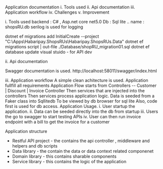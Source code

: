 Application documentation 
i. Tools used 
ii. Api documentation
iii. Application workflow 
iv. Challenges 
v. Improvement 


i. Tools used
backend : C# , Asp.net core  net5.0
Db : Sql lite .. name : shopsRU.db
serilog is used for logging

dotnet ef migrations add InitialCreate --project "C:\Apps\Habaripay.ShopsRUs\Habaripay.ShopsRUs.Data"
 dotnet ef migrations script |  out-file ./Database/shopRU_migration01.sql
dotnet ef database update
visual stuido  - for API dev

ii. Api documentation 

Swagger documentation is used.
http://localhost:58011/swagger/index.html


iii. Application workflow 
 A simple clean achitecture is used.
 Application fullfill all requirements
 Application Flow starts from Controllers -- Customer | Discount | Invoice Controller
 Then services that are injected into the controllers 
 Then services process application logic.
 Data is seeded from a Faker class into Sqllitedb 
 To be viewed by db browser for sql lite
 Also, code first is used for db access.
  Application Usage.
  i. User startup the application.
  ii. Data can be seeded directly into the db from startup
  iii. Users the go to swagger to start testing APIs
  iv. User can then run invoice endpoint with a bill to get the invoice for a customer


  Application structure 
 - Restful API project - the contains the api controller , middleware and helpers and db scripts
 - Data library  - the contain the data or data context related componenet
 - Domain library - this contains sharable components 
 - Service library - this contains the logic of the application

